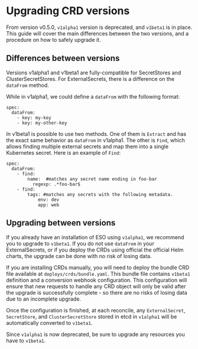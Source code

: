 # Upgrading CRD versions

From version v0.5.0, `v1alpha1` version is deprecated, and `v1beta1` is in place. This guide will cover the main differences between the two versions, and a procedure on how to safely upgrade it.

## Differences between versions
Versions v1alpha1 and v1beta1 are fully-compatible for SecretStores and ClusterSecretStores. For ExternalSecrets, there is a difference on the `dataFrom` method.

While in v1alpha1, we could define a `dataFrom` with the following format:

```
spec:
  dataFrom:
    - key: my-key
    - key: my-other-key
```

In v1beta1 is possible to use two methods. One of them is `Extract` and has the exact same behavior as `dataFrom` in v1alpha1. The other is `Find`, which allows finding multiple external secrets and map them into a single Kubernetes secret. Here is an example of `Find`:

```
spec:
  dataFrom:
    - find:
        name:  #matches any secret name ending in foo-bar
          regexp: .*foo-bar$
    - find:
        tags: #matches any secrets with the following metadata.
            env: dev  
            app: web
```

## Upgrading between versions

If you already have an installation of ESO using `v1alpha1`, we recommend you to upgrade to `v1beta1`. If you do not use `dataFrom` in your ExternalSecrets, or if you deploy the CRDs using official the official Helm charts, the upgrade can be done with no risk of losing data. 

If you are installing CRDs manually, you will need to deploy the bundle CRD file available at `deploys/crds/bundle.yaml`. This bundle file contains `v1beta1` definition and a conversion webhook configuration. This configuration will ensure that new requests to handle any CRD object will only be valid after the upgrade is successfully complete - so there are no risks of losing data due to an incomplete upgrade.

Once the configuration is finished, at each reconcile, any `ExternalSecret`, `SecretStore`,  and `ClusterSecretStore` stored in etcd in `v1alpha1` will be automatically converted to `v1beta1`. 

Since `v1alpha1` is now deprecated, be sure to upgrade any resources you have to `v1beta1`.